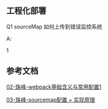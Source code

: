 ## 工程化部署


Q1 sourceMap 如何上传到错误监控系统

A: <br/>

1






## 参考文档

[02-珠峰-webpack基础含义与常用配置1](http://www.zhufengpeixun.com/strong/html/26.webpack-1-basic.html)

[03-珠峰-sourcemap配置 + 实现原理](http://www.zhufengpeixun.com/strong/html/103.14.webpack-sourcemap.html)



